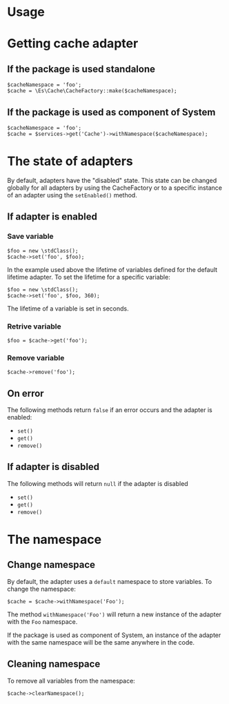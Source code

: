 Usage
======

# Getting cache adapter 

## If the package is used standalone

```
$cacheNamespace = 'foo';
$cache = \Es\Cache\CacheFactory::make($cacheNamespace);
```

## If the package is used as component of System

```
$cacheNamespace = 'foo';
$cache = $services->get('Cache')->withNamespace($cacheNamespace);
```

# The state of adapters

By default, adapters have the "disabled" state. This state can be changed 
globally for all adapters by using the CacheFactory or to a specific instance of
an adapter using the `setEnabled()` method.

## If adapter is enabled

### Save variable
```
$foo = new \stdClass();
$cache->set('foo', $foo);
```
In the example used above the lifetime of variables defined for the default 
lifetime adapter. To set the lifetime for a specific variable:
```
$foo = new \stdClass();
$cache->set('foo', $foo, 360);
```
The lifetime of a variable is set in seconds.

### Retrive variable
```
$foo = $cache->get('foo');
```

### Remove variable
```
$cache->remove('foo');
```

## On error

The following methods return `false` if an error occurs and the adapter is 
enabled:

- `set()`
- `get()`
- `remove()`

## If adapter is disabled

The following methods will return `null` if the adapter is disabled

- `set()`
- `get()`
- `remove()`

# The namespace

## Change namespace
By default, the adapter uses a `default` namespace to store variables.
To change the namespace:
```
$cache = $cache->withNamespace('Foo');
```
The method `withNamespace('Foo')` will return a new instance of the adapter
with the `Foo` namespace.

If the package is used as component of System, an instance of the adapter with 
the same namespace will be the same anywhere in the code.

## Cleaning namespace
To remove all variables from the namespace:
```
$cache->clearNamespace();
```